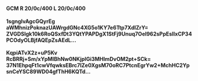 #### GCM R 20/0c/400 L 20/0c/400
**1sgnglvAgcGQyrEg**<br/>**aWMhnizPoknazUAWrgdGNc4XG5o1KY7e6Ttp7XdIZrY=**<br/>**ZVGDSlgk10k6RoQSxfDt3YQtYPAPDgX1StFj9Unuq7Oel962sPpEsIlxCP34PCOdyOLBjfAQEpZsAEdL...**<br/><br/>
**KqpiATvX2z+uP5Kv**<br/>**RcBRRj+Sm/xYpMIBhNw0NKjpIGi3MHlmDvOM2pt+SCk=**<br/>**37N1EhpqFt1cwVfqwksEBrc7lZe0XgsM70oRC7PtcnEgrYw2+MchHC2YpsnCeYSC89WD04gfThH6KQTd...**